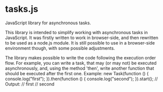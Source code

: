 tasks.js
========

JavaScript library for asynchronous tasks.

This library is intended to simplify working with asynchronous tasks in JavaScript. It was firstly written to work in browser-side, and then rewritten to be used as a node.js module. It is still possible to use in a browser-side environment though, with some possible adjustments.

The library makes possible to write the code following the execution order flow. For example, you can write a task, that may (or may not) be executed asynchronously, and, using the method 'then', write another function that should be executed after the first one. Example:
    new Task(function () {
        console.log("first");
    }).then(function () {
        console.log("second");
    }).start();
    // Output:
    // first
    // second
